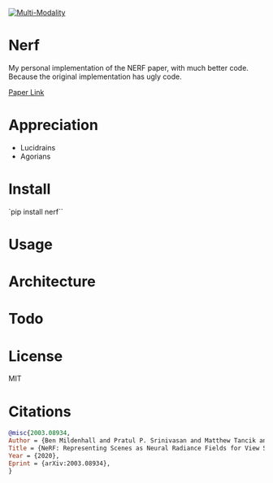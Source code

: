 [![Multi-Modality](agorabanner.png)](https://discord.gg/qUtxnK2NMf)

# Nerf
My personal implementation of the NERF paper, with much better code. Because the original implementation has ugly code.


[Paper Link](https://arxiv.org/abs/2003.08934)

# Appreciation
* Lucidrains
* Agorians



# Install
`pip install nerf``

# Usage

# Architecture

# Todo


# License
MIT

# Citations

```bibtex
@misc{2003.08934,
Author = {Ben Mildenhall and Pratul P. Srinivasan and Matthew Tancik and Jonathan T. Barron and Ravi Ramamoorthi and Ren Ng},
Title = {NeRF: Representing Scenes as Neural Radiance Fields for View Synthesis},
Year = {2020},
Eprint = {arXiv:2003.08934},
}
```